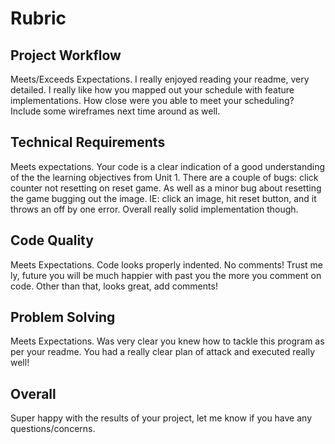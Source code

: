 # Rubric
## Project Workflow
Meets/Exceeds Expectations. I really enjoyed reading your readme, very detailed. I really like how you mapped out your schedule with feature implementations. How close were you able to meet your scheduling? Include some wireframes next time around as well.

## Technical Requirements
Meets expectations. Your code is a clear indication of a good understanding of the the learning objectives from Unit 1. There are a couple of bugs: click counter not resetting on reset game. As well as a minor bug about resetting the game bugging out the image. IE: click an image, hit reset button, and it throws an off by one error. Overall really solid implementation though.

## Code Quality
Meets Expectations. Code looks properly indented. No comments! Trust me ly, future you will be much happier with past you the more you comment on code. Other than that, looks great, add comments!

## Problem Solving
Meets Expectations.  Was very clear you knew how to tackle this program as per your readme. You had a really clear plan of attack and executed really well!

## Overall
Super happy with the results of your project, let me know if you have any questions/concerns.
